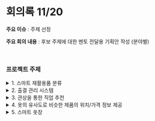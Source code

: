 # 회의록 11/20

**주요 이슈** : 주제 선정

**주요 회의 내용** : 후보 주제에 대한 멘토 전달용 기획안 작성 (분야별)

<br>

### 프로젝트 주제

<details>
<summary>
1.  스마트 재활용품 분류 </summary>
<div markdown="1">
**프로젝트 목적**

-   주제4 색 기반 제품 분류 프로세스 자동화와 스마트 공장 프로젝트 변형
    -   색 기반 제품 분류 자동화 서비스와 국내 스마트 공장 현황과 사회적 인식을 제공하는 서비스를 개발한다.

**프로젝트 수행 방향**

-   **빅데이터**

    -   Python or R을 사용한 쓰레기 이미지 크롤링 수집
    -   구축데이터분석을 통해 현 주제의 문제 근거를 제시 사용되는 데이터

-   **AI**
-   사물 인식
    -   카테고리 분류
    -   쓰레기의 재활용 가능 불가능 판별
    -   기술
        -   CNN
            multinomial classification
    
-   **IoT**
-   실시간 이미지 정보 추출 및 데이터화
    -   선별된 쓰레기통 자동 개폐
    -   모니터링 APP 제작 (쓰레기통이 다 찼는지, 고장유무 등)
    -   센싱 디바이스 → 서버 간 무선 데이터 전송
    
-   **클라우드**

    -   클라우드 기반의 클라이언트 서비스 배포환경 구축

    -   기술

        -   EC2 : 가상서버

        -   S3 : 가상저장소

        -   DynamoDB : NoSql 

        -   CloudWatch : 로그모니터링, 알림 등

        -   RESTful API 개발 연동

참고 : https://youtu.be/FYTrhtD182c

</div>
</details>

<details>
<summary>
2.  출결 관리 시스템 </summary>
<div markdown="2">

**프로젝트 목적**

-   주제 8 안면 인식 스마트 도어와 CCTV 관련 정보 제공 프로젝트 변형
    -   안전한 삶을 유지하기 위한스 마트도어의 안면인식 서비스와 관심있는 지역의CCTV에 대한 정보를 제공하는 시스템을 개발한다.

**프로젝트 수행 방향**

-   **빅데이터**

    -   수강생 데이터 수집
    -   데이터분석을 통해 현 주제의 문제 근거를 제시
    -   사용되는 데이터 시각화

-   **AI**

    -   얼굴 인식 구분으로 누구인지 확인
    -   마스크 착용 유무 판단
    -   기술
        -   CNN
        -   openCV face_classifier
        -   cv2.face.LBPHFaceRecognizer_create()

-   **IoT**

    -   실시간 이미지 정보 추출 및 데이터화
    -   출입문 및 차단봉 제어 & 무선 통신
    -   출결 서비스 제공 APP 제작
    -   카카오톡 전송

-   **클라우드**

    -   클라우드 기반의 클라이언트 서비스 배포환경 구축

    -   기술

        -   EC2 : 가상서버

        -   S3 : 가상저장소

        -   DynamoDB : NoSql 

        -   CloudWatch : 로그모니터링, 알림 등

        -   RESTful API 개발 연동

</div>
</details>

<details>
<summary>
3.  관상을 통한 직업 추천 </summary>
<div markdown="3">

**프로젝트 목적**

-   얼굴 인식을 통해 관상을 확인 → 각 분야별 현직자들의 관상들과의 비교 → 어느 분야에 적합한지 / 어느 정도 적합한지 퍼센트를 통해 알려줌 OR 원하는 직업군이 있다면 지금 내 얼굴에서 어떤 점을 보완하고 바꾼다면 좋은 지 알려줌

**프로젝트 수행 방향**

-   **빅데이터**

    -   얼굴인식에 사용될 데이터 수집
    -   직업군에 영향을 끼치는 변수탐색 및 분석

-   **AI**

    -   얼굴 인식
    -   유사도 확인
    -   생김새 별 직군 분류
    -   새로 들어온 사진의 직군 예측
    -   기술
        -   CNN
            multinomial classification
        -   face detection
        -   openCV

-   **IoT**

    -   스마트폰 카메라 정보 추출, 데이터화 & APP UI, UX 제작
    -   스마트폰 -> 서버 데이터 무선 통신
    
-   **클라우드**

    -   클라우드 기반의 클라이언트 서비스 배포환경 구축

    -   기술

        -   EC2 : 가상서버

        -   S3 : 가상저장소

        -   DynamoDB : NoSql 

        -   CloudWatch : 로그모니터링, 알림 등

        -   RESTful API 개발 연동

문제점 : 직업별 인물 데이터셋 확보, IoT 요소

</div>
</details>

<details>
<summary>
4.  옷의 유사도로 비슷한 제품의 위치/가격 정보 제공 </summary>
<div markdown="4">
**프로젝트 목적**

-   관심있는 옷을 고르고 카메라에 인식하면, 다른 브랜드의 옷들 중 유사한 옷을 찾아내서 추천해주고 가게의 위치를 알려줌

**프로젝트 수행 방향**

-   **빅데이터**

    -   대형 쇼핑몰의 물품들을 크롤링 활용
    -   기존 쇼핑 소요시간 외 불편한점 분석

-   **AI**

    -   클러스터링으로 데이터셋의 의상들을 군집화
    -   내가 찍은 옷이 어떤 것과 비슷한지 유사도 판별
    -   기술
        -   비지도학습
        -   clustering
            mean shift, GMM등

-   **IoT**

    -   LED를 통한 길안내 정보 제공(고령 대상)
    -   스마트폰 카메라 정보 추출, 데이터화 & APP UI, UX 제작
    -   스마트폰 → 서버 데이터 무선 통신
    
-   **클라우드**

    -   클라우드 기반의 클라이언트 서비스 배포환경 구축

    -   기술

        -   EC2 : 가상서버

        -   S3 : 가상저장소

        -   DynamoDB : NoSql 

        -   CloudWatch : 로그모니터링, 알림 등

        -   RESTful API 개발 연동

문제점

-   IoT 요소
-   쇼핑시간단축 등 여러가지 좋을 수도 있지만, 기업입장에선 쇼핑시간단축이 좋지 않을 수 있다는 점을 생각하면, [소비자>사측, 소비자<사측] 어떤 부분으로 다가가야 하는지 고민



</div>
</details>

<details>
<summary>
5.  스마트 옷장 </summary>
<div markdown="5">

**프로젝트 목적**

-   옷장 내부의 옷 정보 저장하여 코디추천(색기반) (IOT)
-   다양한 사이트의 코디를 수집하여 적절한 색 배합 학습하기
-   당시 계절과 온도에 맞춰진 코디 추천
-   증강현실을 통해 옷장의 옷 걸쳐보기

**프로젝트 수행 방향**

-   **빅데이터**
    -   의상 색 조합에 대한 고민 必
-   **AI**

    -   내가 입을 옷의 패션이 좋은지 나쁜지 판별
    -   고른 옷과 어울릴 옷 색기반 분류
    -   사물 인식
    -   의상의 어울림 정도 예측
    -   색기반 옷 분류
    -   기술
        -   CNN
        -   binary classification (내 패션 좋은지 안좋은지)
        -   색기반 분류

-   **IoT**

    -   옷장 내부 실시간 이미지 정보 추출 및 데이터화
    -   옷장 자동 제어
    -   증강현실을 제공하기 위한 실시간 카메라 이미지 정보 추출 및 데이터화
    -   LCD를 통한 코디 정보 제공
    -   fan, 온습도, 가습기 제어

-   **클라우드**

    -   클라우드 기반의 클라이언트 서비스 배포환경 구축

    -   기술

        -   EC2 : 가상서버

        -   S3 : 가상저장소

        -   DynamoDB : NoSql 

        -   CloudWatch : 로그모니터링, 알림 등

        -   RESTful API 개발 연동

문제점 : 난이도, 데이터셋 라벨링

</div>
</details>